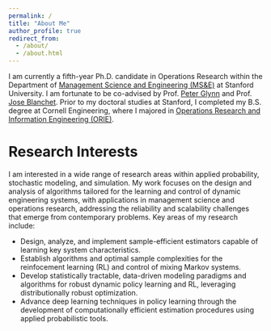```yaml
---
permalink: /
title: "About Me"
author_profile: true
redirect_from: 
  - /about/
  - /about.html
---
```


I am currently a fifth-year Ph.D. candidate in Operations Research within the Department of [Management Science and Engineering (MS&E)](https://msande.stanford.edu/) at Stanford University. I am fortunate to be co-advised by Prof. [Peter Glynn](https://web.stanford.edu/~glynn/) and Prof. [Jose Blanchet](https://web.stanford.edu/~jblanche/). Prior to my doctoral studies at Stanford, I completed my B.S. degree at Cornell Engineering, where I majored in [Operations Research and Information Engineering (ORIE)](https://www.orie.cornell.edu/orie). 

# Research Interests
I am interested in a wide range of research areas within applied probability, stochastic modeling, and simulation. My work focuses on the design and analysis of algorithms tailored for the learning and control of dynamic engineering systems, with applications in management science and operations research, addressing the reliability and scalability challenges that emerge from contemporary problems. Key areas of my research include:
* Design, analyze, and implement sample-efficient estimators capable of learning key system characteristics. 
* Establish algorithms and optimal sample complexities for the reinfocement learning (RL) and control of mixing Markov systems.
* Develop statistically tractable, data-driven modeling paradigms and algorithms for robust dynamic policy learning and RL, leveraging distributionally robust optimization.
* Advance deep learning techniques in policy learning through the development of computationally efficient estimation procedures using applied probabilistic tools.